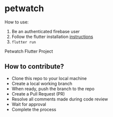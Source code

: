 # petwatch

How to use: 
1. Be an authenticated firebase user 
2. Follow the flutter installation [instructions](https://docs.flutter.dev/get-started/install)
3. `flutter run`

Petwatch Flutter Project

## How to contribute?
- Clone this repo to your local machine
- Create a local working branch
- When ready, push the branch to the repo
- Create a Pull Request (PR)
- Resolve all comments made during code review
- Wait for approval
- Complete the process
